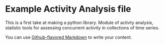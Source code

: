 # Example Activity Analysis file

This is a first take at making a python library. Module of activty analysis, statistic tools for assessing concurrent activity in collections of time series. 

You can use [Github-flavored Markdown](https://guides.github.com/features/mastering-markdown/) to write your content.